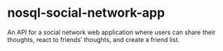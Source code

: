 # nosql-social-network-app
An API for a social network web application where users can share their thoughts, react to friends’ thoughts, and create a friend list.
